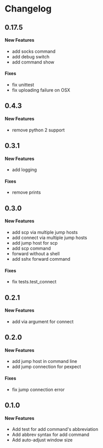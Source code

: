 # Changelog


## 0.17.5
#### New Features

* add socks command
* add debug switch
* add command show

#### Fixes

* fix unittest
* fix uploading failure on OSX

## 0.4.3
#### New Features

* remove python 2 support


## 0.3.1
#### New Features

* add logging

#### Fixes

* remove prints

## 0.3.0
#### New Features

* add scp via multiple jump hosts
* add connect via multiple jump hosts
* add jump host for scp
* add scp command
* forward without a shell
* add sshx forward command

#### Fixes

* fix tests.test_connect

## 0.2.1
#### New Features

* add via argument for connect


## 0.2.0
#### New Features

* add jump host in command line
* add jump connection for pexpect

#### Fixes

* fix jump connection error

## 0.1.0
#### New Features

* Add test for add command's abbreviation
* Add abbrev syntax for add command
* Add auto-adjust window size

